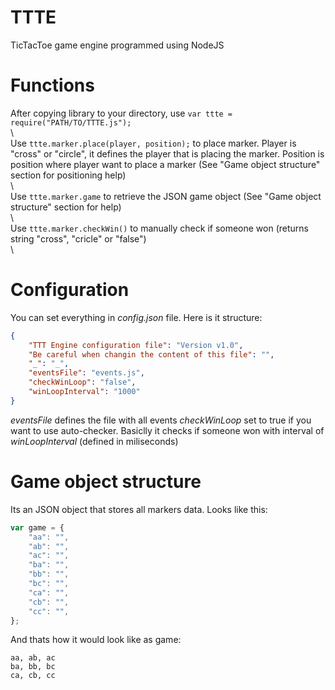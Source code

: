 # TTTE
TicTacToe game engine programmed using NodeJS


# Functions
After copying library to your directory, use `var ttte = require("PATH/TO/TTTE.js");`  
\  
Use `ttte.marker.place(player, position);` to place marker. Player is "cross" or "circle", it defines the player that is placing the marker. Position is position where player want to place a marker (See "Game object structure" section for positioning help)  
\  
Use `ttte.marker.game` to retrieve the JSON game object (See "Game object structure" section for help)  
\  
Use `ttte.marker.checkWin()` to manually check if someone won (returns string "cross", "cricle" or "false")  
\
# Configuration
You can set everything in *config.json* file. Here is it structure:
```json
{
	"TTT Engine configuration file": "Version v1.0",
	"Be careful when changin the content of this file": "",
	"_": "_",
	"eventsFile": "events.js",
	"checkWinLoop": "false",
	"winLoopInterval": "1000"
}
```
*eventsFile* defines the file with all events
*checkWinLoop* set to true if you want to use auto-checker. Basiclly it checks if someone won with interval of *winLoopInterval* (defined in miliseconds)

# Game object structure
Its an JSON object that stores all markers data. Looks like this:
```js
var game = {
	"aa": "",
	"ab": "",
	"ac": "",
	"ba": "",
	"bb": "",
	"bc": "",
	"ca": "",
	"cb": "",
	"cc": "",
};
```
And thats how it would look like as game:
```
aa, ab, ac
ba, bb, bc
ca, cb, cc
```
